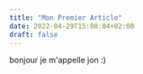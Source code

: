 ```yaml
---
title: "Mon Premier Article"
date: 2022-04-29T15:08:04+02:00
draft: false
---
```


bonjour je m'appelle jon :)
